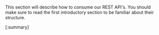 


This section will describe how to consume our REST API's. You should make sure to read the first introductory section to 
be familiar about their structure.

[:summary]